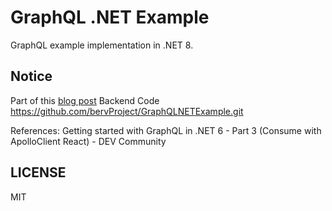 # GraphQL .NET Example

GraphQL example implementation in .NET 8.

## Notice

Part of this [blog post](https://dev.to/berviantoleo/getting-started-graphql-in-net-6-part-1-4ic2)
Backend Code
https://github.com/bervProject/GraphQLNETExample.git

References: Getting started with GraphQL in .NET 6 - Part 3 (Consume with ApolloClient React) - DEV Community




## LICENSE

MIT

